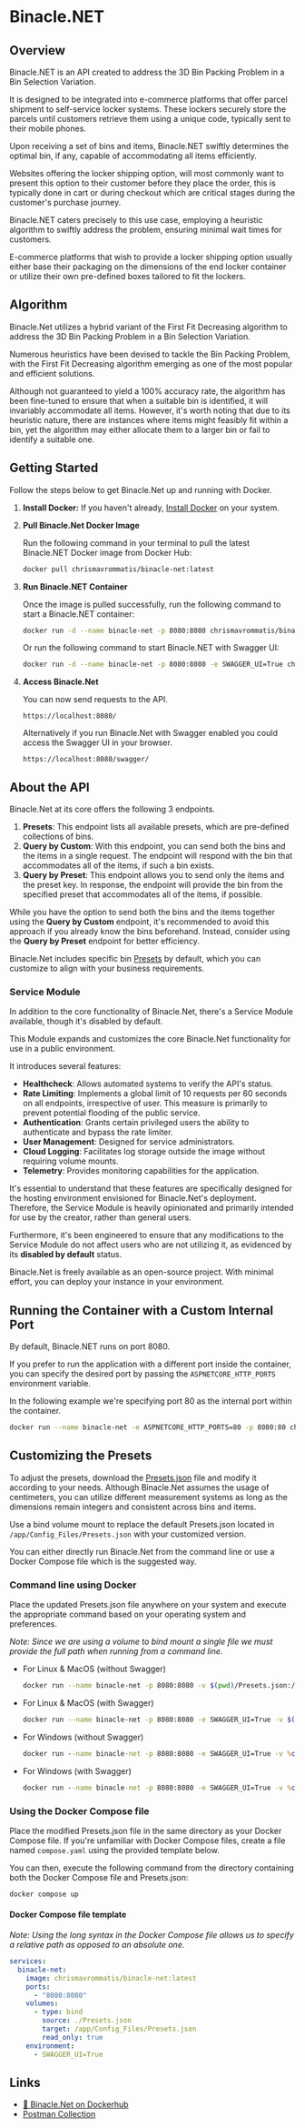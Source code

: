 ﻿# Binacle.NET

## Overview
Binacle.NET is an API created to address the 3D Bin Packing Problem in a Bin Selection Variation.

It is designed to be integrated into e-commerce platforms that offer parcel shipment to self-service locker systems. These lockers securely store the parcels until customers retrieve them using a unique code, typically sent to their mobile phones.

Upon receiving a set of bins and items, Binacle.NET swiftly determines the optimal bin, if any, capable of accommodating all items efficiently.

Websites offering the locker shipping option, will most commonly want to present this option to their customer before they place the order, this is typically done in cart or during checkout which are critical stages during the customer's purchase journey.

Binacle.NET caters precisely to this use case, employing a heuristic algorithm to swiftly address the problem, ensuring minimal wait times for customers.

E-commerce platforms that wish to provide a locker shipping option usually either base their packaging on the dimensions of the end locker container or utilize their own pre-defined boxes tailored to fit the lockers.

## Algorithm
Binacle.Net utilizes a hybrid variant of the First Fit Decreasing algorithm to address the 3D Bin Packing Problem in a Bin Selection Variation.

Numerous heuristics have been devised to tackle the Bin Packing Problem, with the First Fit Decreasing algorithm emerging as one of the most popular and efficient solutions.

Although not guaranteed to yield a 100% accuracy rate, the algorithm has been fine-tuned to ensure that when a suitable bin is identified, it will invariably accommodate all items. 
However, it's worth noting that due to its heuristic nature, there are instances where items might feasibly fit within a bin, yet the algorithm may either allocate them to a larger bin or fail to identify a suitable one.


## Getting Started
Follow the steps below to get Binacle.Net up and running with Docker.

1. **Install Docker:** If you haven't already, [Install Docker](https://www.docker.com/get-started/) on your system.
   
3. **Pull Binacle.Net Docker Image**
   
   Run the following command in your terminal to pull the latest Binacle.NET Docker image from Docker Hub:
   ```bash
   docker pull chrismavrommatis/binacle-net:latest
   ```
   
5. **Run Binacle.NET Container**
   
   Once the image is pulled successfully, run the following command to start a Binacle.NET container:
   ```bash
   docker run -d --name binacle-net -p 8080:8080 chrismavrommatis/binacle-net:latest
   ```
   Or run the following command to start Binacle.NET with Swagger UI:
   ```bash
   docker run -d --name binacle-net -p 8080:8080 -e SWAGGER_UI=True chrismavrommatis/binacle-net:latest
   ```
   
7. **Access Binacle.Net**
  
   You can now send requests to the API. 
	 ```
	 https://localhost:8080/
	 ```
   Alternatively if you run Binacle.Net with Swagger enabled you could access the Swagger UI in your browser.
	 ```
	 https://localhost:8080/swagger/
	 ```


## About the API
Binacle.Net at its core offers the following 3 endpoints.

1. **Presets**: This endpoint lists all available presets, which are pre-defined collections of bins. 
2. **Query by Custom**: With this endpoint, you can send both the bins and the items in a single request. The endpoint will respond with the bin that accommodates all of the items, if such a bin exists. 
3. **Query by Preset**: This endpoint allows you to send only the items and the preset key. In response, the endpoint will provide the bin from the specified preset that accommodates all of the items, if possible.

While you have the option to send both the bins and the items together using the **Query by Custom** endpoint, it's recommended to avoid this approach if you already know the bins beforehand. Instead, consider using the **Query by Preset** endpoint for better efficiency.

Binacle.Net includes specific bin [Presets](https://github.com/ChrisMavrommatis/Binacle.Net/blob/main/Api/Binacle.Net.Api/Config_Files/Presets.json) by default, which you can customize to align with your business requirements.

### Service Module
In addition to the core functionality of Binacle.Net, there's a Service Module available, though it's disabled by default.

This Module expands and customizes the core Binacle.Net functionality for use in a public environment.

It introduces several features:

- **Healthcheck**: Allows automated systems to verify the API's status.
- **Rate Limiting**: Implements a global limit of 10 requests per 60 seconds on all endpoints, irrespective of user. This measure is primarily to prevent potential flooding of the public service. 
- **Authentication**: Grants certain privileged users the ability to authenticate and bypass the rate limiter.
- **User Management**: Designed for service administrators.
- **Cloud Logging**: Facilitates log storage outside the image without requiring volume mounts.
- **Telemetry**: Provides monitoring capabilities for the application.

It's essential to understand that these features are specifically designed for the hosting environment envisioned for Binacle.Net's deployment. Therefore, the Service Module is heavily opinionated and primarily intended for use by the creator, rather than general users. 

Furthermore, it's been engineered to ensure that any modifications to the Service Module do not affect users who are not utilizing it, as evidenced by its **disabled by default** status.

Binacle.Net is freely available as an open-source project. With minimal effort, you can deploy your instance in your environment.


## Running the Container with a Custom Internal Port
By default, Binacle.NET runs on port 8080.

If you prefer to run the application with a different port inside the container, you can specify the desired port by passing the `ASPNETCORE_HTTP_PORTS` environment variable.

In the following example we're specifying port 80 as the internal port within the container.
```bash
docker run --name binacle-net -e ASPNETCORE_HTTP_PORTS=80 -p 8080:80 chrismavrommatis/binacle-net:latest
```

## Customizing the Presets
To adjust the presets, download the [Presets.json](https://github.com/ChrisMavrommatis/Binacle.Net/blob/main/Api/Binacle.Net.Api/Config_Files/Presets.json) file and modify it according to your needs. 
Although Binacle.Net assumes the usage of centimeters, you can utilize different measurement systems as long as the dimensions remain integers and consistent across bins and items.

Use a bind volume mount to replace the default Presets.json located in `/app/Config_Files/Presets.json` with your customized version.

You can either directly run Binacle.Net from the command line or use a Docker Compose file which is the suggested way.

### Command line using Docker
Place the updated Presets.json file anywhere on your system and execute the appropriate command based on your operating system and preferences.

*Note: Since we are using a volume to bind mount a single file we must provide the full path when running from a command line.*

- For Linux & MacOS (without Swagger)
  ```bash
  docker run --name binacle-net -p 8080:8080 -v $(pwd)/Presets.json:/app/Config_Files/Presets.json:ro chrismavrommatis/binacle-net:latest
  ```
- For Linux & MacOS (with Swagger)
  ```bash
  docker run --name binacle-net -p 8080:8080 -e SWAGGER_UI=True -v $(pwd)/Presets.json:/app/Config_Files/Presets.json:ro chrismavrommatis/binacle-net:latest
  ```
- For Windows (without Swagger)
  ```bat 
  docker run --name binacle-net -p 8080:8080 -e SWAGGER_UI=True -v %cd%/Presets.json:/app/Config_Files/Presets.json:ro chrismavrommatis/binacle-net:latest
  ```
- For Windows (with Swagger)
  ```bat
  docker run --name binacle-net -p 8080:8080 -e SWAGGER_UI=True -v %cd%/Presets.json:/app/Config_Files/Presets.json:ro chrismavrommatis/binacle-net:latest
  ```

### Using the Docker Compose file
Place the modified Presets.json file in the same directory as your Docker Compose file.
If you're unfamiliar with Docker Compose files, create a file named `compose.yaml` using the provided template below.

You can then, execute the following command from the directory containing both the Docker Compose file and Presets.json:

```bash
docker compose up
```

#### Docker Compose file template

*Note: Using the long syntax in the Docker Compose file allows us to specify a relative path as opposed to an absolute one.*

```yaml
services:
  binacle-net:
    image: chrismavrommatis/binacle-net:latest
    ports:
      - "8080:8080"
    volumes:
      - type: bind
        source: ./Presets.json
        target: /app/Config_Files/Presets.json
        read_only: true
    environment:
      - SWAGGER_UI=True
```

## Links

- [🐳 Binacle.Net on Dockerhub](https://hub.docker.com/r/chrismavrommatis/binacle-net)
- [Postman Collection](https://www.postman.com/chrismavrommatis/workspace/binacle-net/)

  

